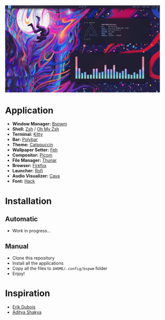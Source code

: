 ![screenshot](screenshot.png)

# Application
- **Window Manager:** [Bspwm](https://github.com/baskerville/bspwm/)
- **Shell:** [Zsh](https://zsh.sourceforge.io/) / [Oh My Zsh](https://github.com/ohmyzsh/ohmyzsh)
- **Terminal:** [Kitty](https://github.com/kovidgoyal/kitty)
- **Bar:** [Polybar](https://github.com/polybar/polybar)
- **Theme:** [Catppuccin](https://github.com/catppuccin/catppuccin)
- **Wallpaper Setter:** [Feh](https://github.com/derf/feh)
- **Compositor:** [Picom](https://github.com/yshui/picom/)
- **File Manager:** [Thunar](https://gitlab.xfce.org/xfce/thunar)
- **Browser:** [Firefox](https://www.mozilla.org/en-US/firefox/)
- **Launcher:** [Rofi](https://github.com/davatorium/rofi)
- **Audio Visualizer:** [Cava](https://github.com/karlstav/cava)
- **Font:** [Hack](https://sourcefoundry.org/hack/)

# Installation

## Automatic
- Work in progress...

## Manual
- Clone this repository
- Install all the applications
- Copy all the files to `$HOME/.config/bspwm` folder
- Enjoy!

# Inspiration
- [Erik Dubois](https://github.com/erikdubois/)
- [Aditya Shakya](https://github.com/adi1090x)
